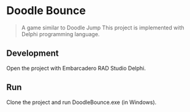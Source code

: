 # Doodle Bounce
> A game similar to Doodle Jump
This project is implemented with Delphi programming language.

## Development

Open the project with Embarcadero RAD Studio Delphi.

## Run

Clone the project and run DoodleBounce.exe (in Windows).
